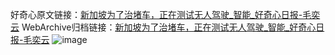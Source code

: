 好奇心原文链接：[新加坡为了治堵车，正在测试无人驾驶_智能_好奇心日报-毛奕云](https://www.qdaily.com/articles/4765.html)
WebArchive归档链接：[新加坡为了治堵车，正在测试无人驾驶_智能_好奇心日报-毛奕云](http://web.archive.org/web/20190623162632/https://www.qdaily.com/articles/4765.html)
![image](http://ww3.sinaimg.cn/large/007d5XDply1g3w5to7dlvj30u02tie81)